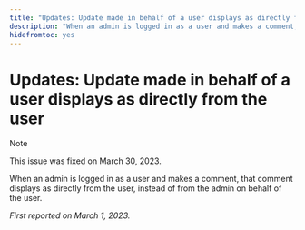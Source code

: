 ```yaml
---
title: "Updates: Update made in behalf of a user displays as directly from the user"
description: "When an admin is logged in as a user and makes a comment, that comment displays as directly from the user, instead of from the admin on behalf of the user."
hidefromtoc: yes
---
```


# Updates: Update made in behalf of a user displays as directly from the user

>[!NOTE]
>
>This issue was fixed on March 30, 2023.

When an admin is logged in as a user and makes a comment, that comment displays as directly from the user, instead of from the admin on behalf of the user.

_First reported on March 1, 2023._

